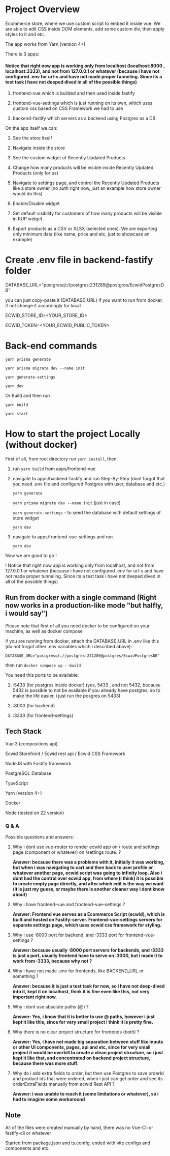 # Project Overview

Ecommerce store, where we use custom script to embed it inside vue.
We are able to edit CSS inside DOM elements, add some custom div, then apply styles to it and etc.

The app works from Yarn (version 4+)

There is 3 apps:

#### Notice that right now app is working only from localhost (localhost:8000 , localhost:3333), and not from 127.0.0.1 or whatever (because i have not configured .env for url-s and have not made proper tunneling. Since its a test task i have not deeped dived in all of the possible things)

1. frontend-vue which is builded and then used inside fastify

2. frontend-vue-settings which is just running on its own, which uses custom css based on CSS Framework we had to use

3. backend-fastify which servers as a backend using Postgres as a DB.

On the app itself we can:

1. See the store itself

2. Navigate inside the store

3. See the custom widget of Recently Updated Products

4. Change how many products will be visible inside Recently Updated Products (only for us)

5. Navigate to settings page, and control the Recently Updated Products like a store owner (no auth right now, just an example how store owner would do this)

6. Enable/Disable widget

7. Set default visibility for customers of how many products will be visible in RUP widget

8. Export products as a CSV or XLSX (selected ones). We are exporting only minimum data (like name, price and etc, just to showcase an example)

# Create .env file in backend-fastify folder

DATABASE_URL="postgresql://postgres:231289@postgres/EcwidPostgresDB"

you can just copy-paste it (DATABASE_URL) if you want to run from docker, if not change it accordingly for local

ECWID_STORE_ID=<YOUR_STORE_ID>

ECWID_TOKEN=<YOUR_ECWID_PUBLIC_TOKEN>

# Back-end commands

`yarn prisma generate`

`yarn prisma migrate dev --name init`

`yarn generate-settings`

`yarn dev`

Or Build and then run

`yarn build`

`yarn start`

# How to start the project Locally (without docker)

First of all, from root directory run `yarn install`, then:

1. run `yarn build` from apps/frontend-vue

2. navigate to apps/backend-fastify and run Step-By-Step (dont forgot that you need .env file and configured Postgres with user, database and etc.)

   `yarn generate`

   `yarn prisma migrate dev --name init` (just in case)

   `yarn generate-settings` - to seed the database with default settings of store widget

   `yarn dev`

3. navigate to apps/frontend-vue-settings and run

   `yarn dev`

Now we are good to go !

! Notice that right now app is working only from localhost, and not from 127.0.0.1 or whatever (because i have not configured .env for url-s and have not made proper tunneling. Since its a test task i have not deeped dived in all of the possible things)

## Run from docker with a single command (Right now works in a production-like mode "but halfly, i would say")

Please note that first of all you need docker to be configured on your machine, as well as docker compose

if you are running from docker, attach the DATABASE_URL in .env like this (do not forgot other .env variables which i described above):

`DATABASE_URL="postgresql://postgres:231289@postgres/EcwidPostgresDB"`

then run `docker compose up --build`

You need this ports to be available:

1. :5433 (for postgres inside docker) (yes, 5433 , and not 5432, because 5432 is possible to not be available if you already have postgres, so to make the life easier, i just run the posgres on 5433)

2. :8000 (for backend)

3. :3333 (for frontend-settings)

## Tech Stack

Vue 3 (compositions api)

Ecwid Storefront / Ecwid rest api / Ecwid CSS Framework

NodeJS with Fastify framework

PostgreSQL Database

TypeScript

Yarn (version 4+)

Docker

Node (tested on 22 version)

### Q & A

Possible questions and answers:

1. Why i dont use vue-router to render ecwid app on / route and settings page (component or whatever) on /settings route. ?

   **Answer: because there was a problems with it, initially it was working, but when i was navigating to cart and then back to user profile or whatever another page, ecwid script was going to infinity loop. Also i dont had the control over ecwid app, from where (i think) it is possible to create empty page directly, and after which edit is the way we want (it is just my guess, or maybe there is another cleaner way i dont know about)**

2. Why i have frontend-vue and frontend-vue-settings ?

   **Answer: Frontend vue serves as a Ecommerce Script (ecwid), which is built and hosted on Fastify-server. Frontend-vue-settings servers for separate settings page, which uses ecwid css framework for styling.**

3. Why i use :8000 port for backend, and :3333 port for frontend-vue-settings ?

   **Answer: because usually :8000 port servers for backends, and :3333 is just a port, usually frontend have to serve on :3000, but i made it to work from :3333, because why not ?**

4. Why i have not made .env for frontends, like BACKEND_URL or something ?

   **Answer: because it is just a test task for now, so i have not deep-dived into it, kept it on localhost, think it is fine even like this, not very important right now.**

5. Why i dont use absolute paths (@) ?

   **Answer: Yes, i know that it is better to use @ paths, however i just kept it like this, since for very small project i think it is pretty fine.**

6. Why there is no clear project structure for frontends (both) ?

   **Answer: Yes, i have not made big separation between stuff like inputs or other UI components, pages, api and etc, since for very small project it would be overkill to create a clean project structure, so i just kept it like that, and concentrated on backend project structure, because there was more stuff.**

7. Why do i add extra fields to order, but then use Postgres to save orderId and product ids that were ordered, when i just can get order and see its orderExtraFields manually from ecwid Rest API ?

   **Answer: i was unable to reach it (some limitations or whatever), so i had to imagine some workaround**

## Note

All of the files were created manually by hand, there was no Vue-Cli or fastify-cli or whatever

Started from package.json and ts.config, ended with vite configs and components and etc.
